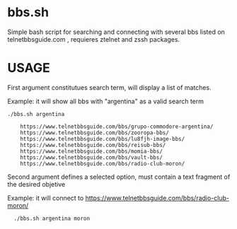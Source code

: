# bbs.sh
Simple bash script for searching and connecting with several bbs listed on telnetbbsguide.com , requieres ztelnet and zssh packages.

# USAGE

First argument constitutues search term, will display a list of matches.

Example: it will show all bbs with "argentina" as a valid search term

    ./bbs.sh argentina

        https://www.telnetbbsguide.com/bbs/grupo-commodore-argentina/
        https://www.telnetbbsguide.com/bbs/zooropa-bbs/
        https://www.telnetbbsguide.com/bbs/lu8fjh-image-bbs/
        https://www.telnetbbsguide.com/bbs/reisub-bbs/
        https://www.telnetbbsguide.com/bbs/momia-bbs/
        https://www.telnetbbsguide.com/bbs/vault-bbs/
        https://www.telnetbbsguide.com/bbs/radio-club-moron/

Second argument defines a selected option, must contain a text fragment of the desired objetive 

Example: it will connect to https://www.telnetbbsguide.com/bbs/radio-club-moron/

      ./bbs.sh argentina moron
